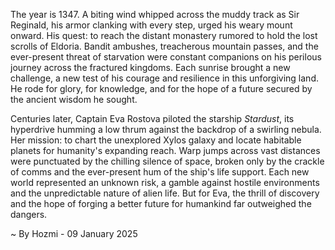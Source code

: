 
The year is 1347.  A biting wind whipped across the muddy track as Sir Reginald, his armor clanking with every step, urged his weary mount onward.  His quest: to reach the distant monastery rumored to hold the lost scrolls of Eldoria.  Bandit ambushes, treacherous mountain passes, and the ever-present threat of starvation were constant companions on his perilous journey across the fractured kingdoms. Each sunrise brought a new challenge, a new test of his courage and resilience in this unforgiving land.  He rode for glory, for knowledge, and for the hope of a future secured by the ancient wisdom he sought.

Centuries later, Captain Eva Rostova piloted the starship *Stardust*, its hyperdrive humming a low thrum against the backdrop of a swirling nebula.  Her mission: to chart the unexplored Xylos galaxy and locate habitable planets for humanity's expanding reach.  Warp jumps across vast distances were punctuated by the chilling silence of space, broken only by the crackle of comms and the ever-present hum of the ship's life support.  Each new world represented an unknown risk, a gamble against hostile environments and the unpredictable nature of alien life.  But for Eva, the thrill of discovery and the hope of forging a better future for humankind far outweighed the dangers.

~ By Hozmi - 09 January 2025
